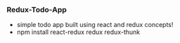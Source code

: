 ### Redux-Todo-App

- simple todo app built using react and redux concepts!
- npm install react-redux redux redux-thunk
